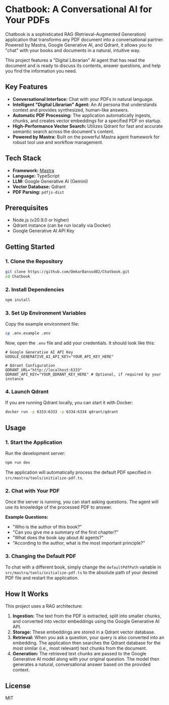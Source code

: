 # Chatbook: A Conversational AI for Your PDFs

Chatbook is a sophisticated RAG (Retrieval-Augmented Generation) application that transforms any PDF document into a conversational partner. Powered by Mastra, Google Generative AI, and Qdrant, it allows you to "chat" with your books and documents in a natural, intuitive way.

This project features a "Digital Librarian" AI agent that has read the document and is ready to discuss its contents, answer questions, and help you find the information you need.

## Key Features

-   **Conversational Interface:** Chat with your PDFs in natural language.
-   **Intelligent "Digital Librarian" Agent:** An AI persona that understands context and provides synthesized, human-like answers.
-   **Automatic PDF Processing:** The application automatically ingests, chunks, and creates vector embeddings for a specified PDF on startup.
-   **High-Performance Vector Search:** Utilizes Qdrant for fast and accurate semantic search across the document's content.
-   **Powered by Mastra:** Built on the powerful Mastra agent framework for robust tool use and workflow management.

## Tech Stack

-   **Framework:** [Mastra](https://mastra.ai/)
-   **Language:** TypeScript
-   **LLM:** Google Generative AI (Gemini)
-   **Vector Database:** Qdrant
-   **PDF Parsing:** `pdfjs-dist`

## Prerequisites

-   Node.js (v20.9.0 or higher)
-   Qdrant instance (can be run locally via Docker)
-   Google Generative AI API Key

## Getting Started

### 1. Clone the Repository

```bash
git clone https://github.com/OmkarBansod02/Chatbook.git
cd Chatbook
```

### 2. Install Dependencies

```bash
npm install
```

### 3. Set Up Environment Variables

Copy the example environment file:

```bash
cp .env.example .env
```

Now, open the `.env` file and add your credentials. It should look like this:

```
# Google Generative AI API Key
GOOGLE_GENERATIVE_AI_API_KEY="YOUR_API_KEY_HERE"

# Qdrant Configuration
QDRANT_URL="http://localhost:6333"
QDRANT_API_KEY="YOUR_QDRANT_KEY_HERE" # Optional, if required by your instance
```

### 4. Launch Qdrant

If you are running Qdrant locally, you can start it with Docker:

```bash
docker run -p 6333:6333 -p 6334:6334 qdrant/qdrant
```

## Usage

### 1. Start the Application

Run the development server:

```bash
npm run dev
```

The application will automatically process the default PDF specified in `src/mastra/tools/initialize-pdf.ts`.

### 2. Chat with Your PDF

Once the server is running, you can start asking questions. The agent will use its knowledge of the processed PDF to answer.

**Example Questions:**

-   "Who is the author of this book?"
-   "Can you give me a summary of the first chapter?"
-   "What does the book say about AI agents?"
-   "According to the author, what is the most important principle?"

### 3. Changing the Default PDF

To chat with a different book, simply change the `defaultPdfPath` variable in `src/mastra/tools/initialize-pdf.ts` to the absolute path of your desired PDF file and restart the application.

## How It Works

This project uses a RAG architecture:

1. **Ingestion:** The text from the PDF is extracted, split into smaller chunks, and converted into vector embeddings using the Google Generative AI API.
2. **Storage:** These embeddings are stored in a Qdrant vector database.
3. **Retrieval:** When you ask a question, your query is also converted into an embedding. The application then searches the Qdrant database for the most similar (i.e., most relevant) text chunks from the document.
4. **Generation:** The retrieved text chunks are passed to the Google Generative AI model along with your original question. The model then generates a natural, conversational answer based on the provided context.

## License

MIT